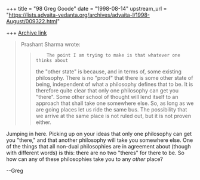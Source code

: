 +++
title = "98 Greg Goode"
date = "1998-08-14"
upstream_url = "https://lists.advaita-vedanta.org/archives/advaita-l/1998-August/009322.html"

+++
[Archive link](https://lists.advaita-vedanta.org/archives/advaita-l/1998-August/009322.html)

>Prashant Sharma wrote:
>
>>         The point I am trying to make is that whatever one thinks about
>> the "other state" is because, and in terms of, some existing philosophy.
>> There is no "proof" that there is some other state of being, independent
>> of what a philosophy defines that to be. It is therefore quite clear that
>> only one philosophy can get you "there". Some other school of thought will
>> lend itself to an approach that shall take one somewhere else. So, as long
>> as we are going places let us ride the same bus. The possibility that we
>> arrive at the same place is not ruled out, but it is not proven either.

Jumping in here.  Picking up on your ideas that only one philosophy can get
you "there," and that another philosophy will take you somewhere else.  One
of the things that all non-dual philosophies are in agreement about (though
with different words) is this: there are no two "theres" for there to be.
So how can any of these philosophies take you to any *other* place?

--Greg

